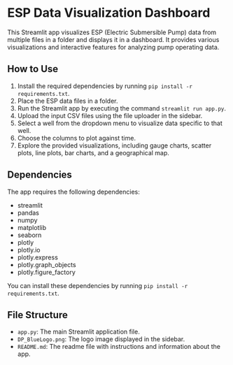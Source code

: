 # ESP Data Visualization Dashboard

This Streamlit app visualizes ESP (Electric Submersible Pump) data from multiple files in a folder and displays it in a dashboard. It provides various visualizations and interactive features for analyzing pump operating data.

## How to Use

1. Install the required dependencies by running `pip install -r requirements.txt`.
2. Place the ESP data files in a folder.
3. Run the Streamlit app by executing the command `streamlit run app.py`.
4. Upload the input CSV files using the file uploader in the sidebar.
5. Select a well from the dropdown menu to visualize data specific to that well.
6. Choose the columns to plot against time.
7. Explore the provided visualizations, including gauge charts, scatter plots, line plots, bar charts, and a geographical map.

## Dependencies

The app requires the following dependencies:
- streamlit
- pandas
- numpy
- matplotlib
- seaborn
- plotly
- plotly.io
- plotly.express
- plotly.graph_objects
- plotly.figure_factory

You can install these dependencies by running `pip install -r requirements.txt`.

## File Structure

- `app.py`: The main Streamlit application file.
- `DP_BlueLogo.png`: The logo image displayed in the sidebar.
- `README.md`: The readme file with instructions and information about the app.



